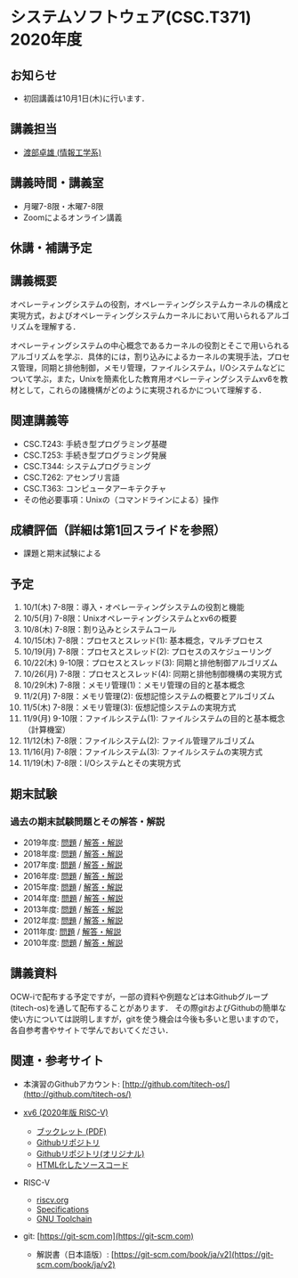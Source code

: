 # システムソフトウェア(CSC.T371) 2020年度

## お知らせ
* 初回講義は10月1日(木)に行います．

## 講義担当
* [渡部卓雄 (情報工学系)](http://www.psg.c.titech.ac.jp/~takuo/)

## 講義時間・講義室
* 月曜7-8限・木曜7-8限
* Zoomによるオンライン講義

## 休講・補講予定

## 講義概要
オペレーティングシステムの役割，オペレーティングシステムカーネルの構成と実現方式，およびオペレーティングシステムカーネルにおいて用いられるアルゴリズムを理解する．

オペレーティングシステムの中心概念であるカーネルの役割とそこで用いられるアルゴリズムを学ぶ．具体的には，割り込みによるカーネルの実現手法，プロセス管理，同期と排他制御，メモリ管理，ファイルシステム，I/Oシステムなどについて学ぶ，また，Unixを簡素化した教育用オペレーティングシステムxv6を教材として，これらの諸機構がどのように実現されるかについて理解する．

## 関連講義等
* CSC.T243: 手続き型プログラミング基礎
* CSC.T253: 手続き型プログラミング発展
* CSC.T344: システムプログラミング
* CSC.T262: アセンブリ言語
* CSC.T363: コンピュータアーキテクチャ
* その他必要事項：Unixの（コマンドラインによる）操作

## 成績評価（詳細は第1回スライドを参照）
* 課題と期末試験による

## 予定
1. 10/1(木) 7-8限：導入・オペレーティングシステムの役割と機能
2. 10/5(月) 7-8限：Unixオペレーティングシステムとxv6の概要
3. 10/8(木) 7-8限：割り込みとシステムコール
4. 10/15(木) 7-8限：プロセスとスレッド(1): 基本概念，マルチプロセス
5. 10/19(月) 7-8限：プロセスとスレッド(2): プロセスのスケジューリング
6. 10/22(木) 9-10限：プロセスとスレッド(3): 同期と排他制御アルゴリズム
7. 10/26(月) 7-8限：プロセスとスレッド(4): 同期と排他制御機構の実現方式
8. 10/29(木) 7-8限：メモリ管理(1)：メモリ管理の目的と基本概念
9. 11/2(月) 7-8限：メモリ管理(2): 仮想記憶システムの概要とアルゴリズム
10. 11/5(木) 7-8限：メモリ管理(3): 仮想記憶システムの実現方式
11. 11/9(月) 9-10限：ファイルシステム(1): ファイルシステムの目的と基本概念（計算機室）
12. 11/12(木) 7-8限：ファイルシステム(2): ファイル管理アルゴリズム
13. 11/16(月) 7-8限：ファイルシステム(3): ファイルシステムの実現方式
14. 11/19(木) 7-8限：I/Oシステムとその実現方式

## 期末試験

### 過去の期末試験問題とその解答・解説
* 2019年度: [問題](ex/2019.pdf) / [解答・解説](ex/2019a.pdf)
* 2018年度: [問題](ex/2018.pdf) / [解答・解説](ex/2018a.pdf)
* 2017年度: [問題](ex/2017.pdf) / [解答・解説](ex/2017a.pdf)
* 2016年度: [問題](ex/2016.pdf) / [解答・解説](ex/2016a.pdf)
* 2015年度: [問題](ex/2015.pdf) / [解答・解説](ex/2015a.pdf)
* 2014年度: [問題](ex/2014.pdf) / [解答・解説](ex/2014a.pdf)
* 2013年度: [問題](ex/2013.pdf) / [解答・解説](ex/2013a.pdf)
* 2012年度: [問題](ex/2012.pdf) / [解答・解説](ex/2012a.pdf)
* 2011年度: [問題](ex/2011.pdf) / [解答・解説](ex/2011a.pdf)
* 2010年度: [問題](ex/2010.pdf) / [解答・解説](ex/2010a.pdf)

## 講義資料
OCW-iで配布する予定ですが，一部の資料や例題などは本Githubグループ(titech-os)を通して配布することがあります．
その際gitおよびGithubの簡単な使い方については説明しますが，gitを使う機会は今後も多いと思いますので，各自参考書やサイトで学んでおいてください．

## 関連・参考サイト
* 本演習のGithubアカウント: [http://github.com/titech-os/](http://github.com/titech-os/)

* [xv6 (2020年版 RISC-V)](https://pdos.csail.mit.edu/6.828/2020/xv6.html)
  - [ブックレット (PDF)](https://pdos.csail.mit.edu/6.828/2020/xv6/book-riscv-rev1.pdf)
  - [Githubリポジトリ](https://github.com/titech-os/xv6-riscv/)
  - [Githubリポジトリ(オリジナル)](https://github.com/mit-pdos/xv6-riscv/)
  - [HTML化したソースコード](https://titech-os.github.io/xv6-riscv-html/)
* RISC-V
  - [riscv.org](https://riscv.org)
  - [Specifications](https://riscv.org/specifications/)
  - [GNU Toolchain](https://github.com/riscv/riscv-gnu-toolchain)
* git: [https://git-scm.com](https://git-scm.com)
  - 解説書（日本語版）: [https://git-scm.com/book/ja/v2](https://git-scm.com/book/ja/v2)
